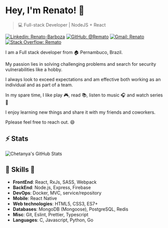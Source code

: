 # Hey, I'm Renato! 👋

>  💻 Full-stack Developer | NodeJS + React

[![Linkedin: Renato-Barboza](https://img.shields.io/badge/-Renato%20Barboza-blue?style=flat-square&logo=Linkedin&logoColor=white&link=https://www.linkedin.com/in/renatobcosta)](https://www.linkedin.com/in/renatobcosta/)
[![GitHub: @Remato](https://img.shields.io/github/followers/Remato?label=follow&style=social)](https://github.com/Remato)
[![Gmail: Renato](https://img.shields.io/badge/Gmail-Renato-red)](mailto:renatobcostaa@gmail.com)
[![Stack Overflow: Remato](https://img.shields.io/badge/-Stack%20Overflow-222222?logo=stack-overflow&link=https://stackoverflow.com/users/story/12875404)](https://stackoverflow.com/users/story/12875404)

I am a Full stack developer from :house: Pernambuco, Brazil.

My passion lies in solving challenging problems and search for security vulnerabilities like a hobby.

I always look to exceed expectations and am effective both working as an individual and as part of a team.

In my spare time, I like play :video_game:, read :books:, listen to music :headphones: and watch series :movie_camera:

I enjoy learning new things and share it with my friends and coworkers.

Pplease feel free to reach out. 😄

## ⚡ Stats
![Chetanya's GitHub Stats](https://github-readme-stats.vercel.app/api?username=remato&hide=["issues"]&show_icons=true)

##  🎉 Skills  🎉
- **FrontEnd**: React, RxJs, SASS, Webpack
- **BackEnd**: Node.js, Express, Firebase
- **DevOps**: Docker, MVC, service/repository
- **Mobile**: React Native
- **Web technologies**: HTML5, CSS3, ES7+
- **Databases**: MongoDB (Mongoose), PostgreSQL, Redis
- **Misc**: Git, Eslint, Prettier, Typescript
- **Languages**: C, Javascript, Python, Go

